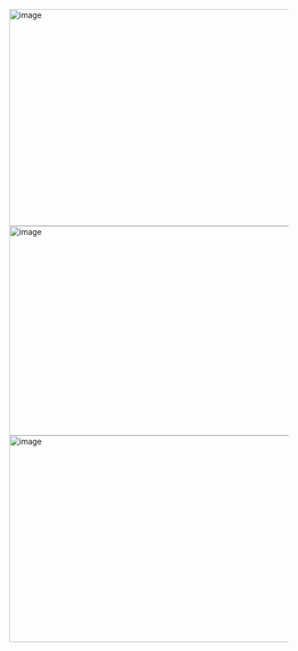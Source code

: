 <img width="940" height="390" alt="image" src="https://github.com/user-attachments/assets/dda84b45-4eb6-4a5f-aa18-bfd0b84bb517" />

<img width="940" height="377" alt="image" src="https://github.com/user-attachments/assets/8c42b92a-6f18-46eb-bb24-7ef40c97cc54" />

<img width="940" height="372" alt="image" src="https://github.com/user-attachments/assets/b159e4a6-c466-4fa8-b17d-ec4d637e2d49" />


